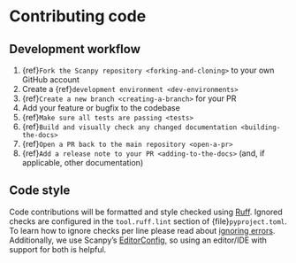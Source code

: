# Contributing code

## Development workflow

1. {ref}`Fork the Scanpy repository <forking-and-cloning>` to your own GitHub account
2. Create a {ref}`development environment <dev-environments>`
3. {ref}`Create a new branch <creating-a-branch>` for your PR
4. Add your feature or bugfix to the codebase
5. {ref}`Make sure all tests are passing <tests>`
6. {ref}`Build and visually check any changed documentation <building-the-docs>`
7. {ref}`Open a PR back to the main repository <open-a-pr>`
8. {ref}`Add a release note to your PR <adding-to-the-docs>` (and, if applicable, other documentation)

## Code style

Code contributions will be formatted and style checked using [Ruff][].
Ignored checks are configured in the `tool.ruff.lint` section of {file}`pyproject.toml`.
To learn how to ignore checks per line please read about [ignoring errors][].
Additionally, we use Scanpy’s [EditorConfig][],
so using an editor/IDE with support for both is helpful.

[Ruff]: https://docs.astral.sh/ruff/
[ignoring errors]: https://docs.astral.sh/ruff/tutorial/#ignoring-errors
[EditorConfig]: https://github.com/scverse/scanpy/blob/main/.editorconfig
